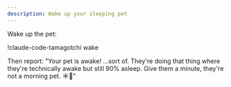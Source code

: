```yaml
---
description: Wake up your sleeping pet
---
```


Wake up the pet:

!claude-code-tamagotchi wake

Then report: "Your pet is awake! ...sort of. They're doing that thing where they're technically awake but still 90% asleep. Give them a minute, they're not a morning pet. ☀️🥱"
